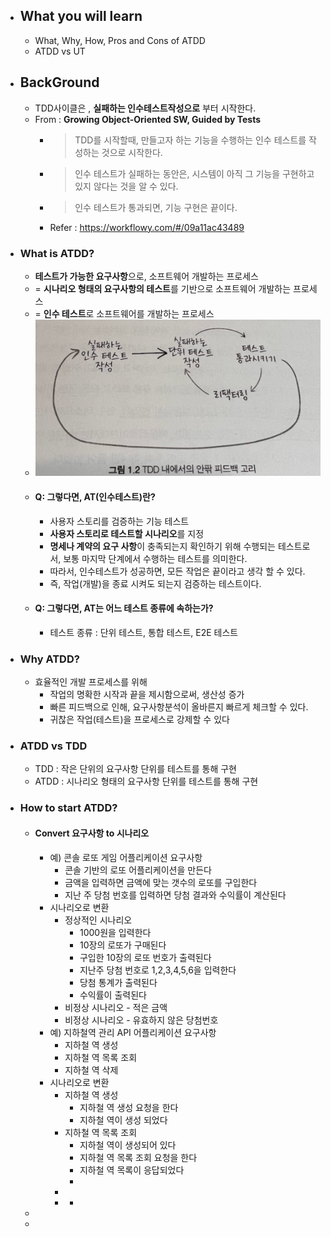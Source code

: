 - ## What you will learn
	- What, Why, How, Pros and Cons of ATDD
	- ATDD vs UT
- ## BackGround
	- TDD사이클은 , **실패하는 인수테스트작성으로** 부터 시작한다.
	- From : **Growing Object-Oriented SW, Guided by Tests**
		- > TDD를 시작할때, 만들고자 하는 기능을 수행하는 인수 테스트를 작성하는 것으로 시작한다.
		- > 인수 테스트가 실패하는 동안은, 시스템이 아직 그 기능을 구현하고 있지 않다는 것을 알 수 있다.
		- > 인수 테스트가 통과되면,  기능 구현은 끝이다.
		- Refer : https://workflowy.com/#/09a11ac43489
- ### What is ATDD?
	- **테스트가 가능한 요구사항**으로, 소프트웨어 개발하는 프로세스
	- = **시나리오 형태의 요구사항의 테스트**를 기반으로 소프트웨어 개발하는 프로세스
	- = **인수 테스트**로 소프트웨어를 개발하는 프로세스
	- ![image.png](../assets/image_1669193740014_0.png)
	- #### Q: 그렇다면, AT(인수테스트)란?
		- 사용자 스토리를 검증하는 기능 테스트
		- **사용자 스토리로 테스트할 시나리오**를 지정
		- **명세나 계약의 요구 사항**이 충족되는지 확인하기 위해 수행되는 테스트로서, 보통 마지막 단계에서 수행하는 테스트를 의미한다.
		- 따라서, 인수테스트가 성공하면, 모든 작업은 끝이라고 생각 할 수 있다.
		- 즉, 작업(개발)을 종료 시켜도 되는지 검증하는 테스트이다.
	- #### Q: 그렇다면, AT는 어느 테스트 종류에 속하는가?
		- 테스트 종류 : 단위 테스트, 통합 테스트, E2E 테스트
- ### Why ATDD?
	- 효율적인 개발 프로세스를 위해
		- 작업의 명확한 시작과 끝을 제시함으로써, 생산성 증가
		- 빠른 피드백으로 인해, 요구사항분석이 올바른지 빠르게 체크할 수 있다.
		- 귀찮은 작업(테스트)을 프로세스로 강제할 수 있다
- ### ATDD vs TDD
	- TDD : 작은 단위의 요구사항 단위를 테스트를 통해 구현
	- ATDD : 시나리오 형태의 요구사항 단위를 테스트를 통해 구현
- ### How to start ATDD?
	- #### Convert 요구사항 to 시나리오
		- 예) 콘솔 로또 게임 어플리케이션 요구사항
			- 콘솔 기반의 로또 어플리케이션을 만든다
			- 금액을 입력하면 금액에 맞는 갯수의 로또를 구입한다
			- 지난 주 당첨 번호를 입력하면 당첨 결과와 수익률이 계산된다
		- 시나리오로 변환
			- 정상적인 시나리오
				- 1000원을 입력한다
				- 10장의 로또가 구매된다
				- 구입한 10장의 로또 번호가 출력된다
				- 지난주 당첨 번호로 1,2,3,4,5,6을 입력한다
				- 당첨 통계가 출력된다
				- 수익률이 출력된다
			- 비정상 시나리오 - 적은 금액
			- 비정상 시나리오 - 유효하지 않은 당첨번호
		- 예) 지하철역 관리 API 어플리케이션 요구사항
			- 지하철 역 생성
			- 지하철 역 목록 조회
			- 지하철 역 삭제
		- 시나리오로 변환
			- 지하철 역 생성
				- 지하철 역 생성 요청을 한다
				- 지하철 역이 생성 되었다
			- 지하철 역 목록 조회
				- 지하철 역이 생성되어 있다
				- 지하철 역 목록 조회 요청을 한다
				- 지하철 역 목록이 응답되었다
				-
			-
			-
				-
	-
	-